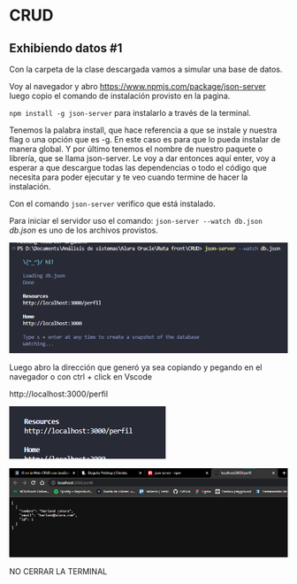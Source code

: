 # CRUD

## Exhibiendo datos #1

Con la carpeta de la clase descargada vamos a simular una base de datos.

Voy al navegador y abro <https://www.npmjs.com/package/json-server> luego copio el comando de instalación provisto en la pagina.

`npm install -g json-server` para instalarlo a través de la terminal.

Tenemos la palabra install, que hace referencia a que se instale y nuestra flag o una opción que es -g. En este caso es 
para que lo pueda instalar de manera global. Y por último tenemos el nombre de nuestro paquete o librería, que se llama 
json-server. Le voy a dar entonces aquí enter, voy a esperar a que descargue todas las dependencias o todo el código que
necesita para poder ejecutar y te veo cuando termine de hacer la instalación.

Con el comando `json-server` verifico que está instalado.

Para iniciar el servidor uso el comando: `json-server --watch db.json` *db.json* es uno de los archivos provistos.

![img.png](img.png)

Luego abro la dirección que generó ya sea copiando y pegando en el navegador o con ctrl + click en Vscode

http://localhost:3000/perfil

![img_1.png](img_1.png)

![img_2.png](img_2.png)

NO CERRAR LA TERMINAL

